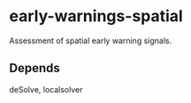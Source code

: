 # early-warnings-spatial

Assessment of spatial early warning signals. 

## Depends

deSolve, localsolver
